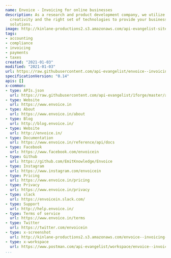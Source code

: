 ```yaml
---
name: Envoice - Invoicing for online businesses
description: As a research and product development company, we utilize knowledge,
  creativity and the right set of technologies to provide your business with progressive
  solutions.
image: http://kinlane-productions2.s3.amazonaws.com/api-evangelist-site/company/logos/logo-60x60.png
tags:
- accounting
- compliance
- invoicing
- payments
- taxes
created: "2021-01-03"
modified: "2021-01-03"
url: https://raw.githubusercontent.com/api-evangelist/envoice--invoicing-for-online-businesses/master/apis.json
specificationVersion: "0.14"
apis: []
x-common:
- type: APIs.json
  url: https://raw.githubusercontent.com/api-evangelist/1forge/master/apis.json
- type: Website
  url: https://www.envoice.in
- type: About
  url: https://www.envoice.in/about
- type: Blog
  url: http://blog.envoice.in/
- type: Website
  url: http://envoice.in/
- type: Documentation
  url: https://www.envoice.in/reference/api/docs
- type: Facebook
  url: https://www.facebook.com/envoicein
- type: Github
  url: https://github.com/EmitKnowledge/Envoice
- type: Instagram
  url: https://www.instagram.com/envoicein
- type: Pricing
  url: https://www.envoice.in/pricing
- type: Privacy
  url: https://www.envoice.in/privacy
- type: slack
  url: https://envoicein.slack.com/
- type: Support
  url: http://help.envoice.in/
- type: Terms of service
  url: https://www.envoice.in/terms
- type: Twitter
  url: https://twitter.com/envoicein
- type: x-screenshot
  url: http://kinlane-productions2.s3.amazonaws.com/envoice--invoicing-for-online-businesses.jpg
- type: x-workspace
  url: https://www.postman.com/api-evangelist/workspace/envoice--invoicing-for-online-businesses/overview
...
```

